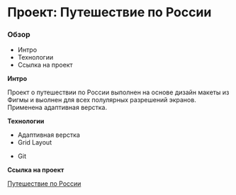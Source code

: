 # Проект: Путешествие по России

### Обзор
* Интро
* Технологии
* Ссылка на проект

**Интро**

Проект о путешествии по России выполнен на основе дизайн макеты из Фигмы и выолнен для всех полулярных разрешений экранов. Применена адаптивная верстка.


**Технологии**

* Адаптивная верстка
* Grid Layout
+ Git

**Ссылка на проект**

[Путешествие по России](https://dezmondnd.github.io/russian-travel/)
